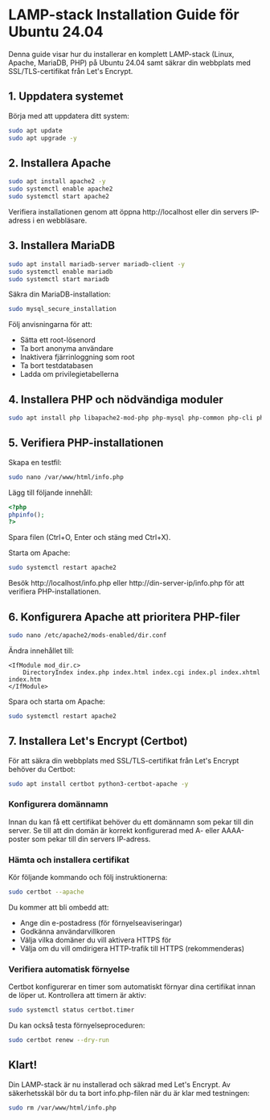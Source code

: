 # LAMP-stack Installation Guide för Ubuntu 24.04

Denna guide visar hur du installerar en komplett LAMP-stack (Linux, Apache, MariaDB, PHP) på Ubuntu 24.04 samt säkrar din webbplats med SSL/TLS-certifikat från Let's Encrypt.

## 1. Uppdatera systemet

Börja med att uppdatera ditt system:

```bash
sudo apt update
sudo apt upgrade -y
```

## 2. Installera Apache

```bash
sudo apt install apache2 -y
sudo systemctl enable apache2
sudo systemctl start apache2
```

Verifiera installationen genom att öppna http://localhost eller din servers IP-adress i en webbläsare.

## 3. Installera MariaDB

```bash
sudo apt install mariadb-server mariadb-client -y
sudo systemctl enable mariadb
sudo systemctl start mariadb
```

Säkra din MariaDB-installation:

```bash
sudo mysql_secure_installation
```

Följ anvisningarna för att:
- Sätta ett root-lösenord
- Ta bort anonyma användare
- Inaktivera fjärrinloggning som root
- Ta bort testdatabasen
- Ladda om privilegietabellerna

## 4. Installera PHP och nödvändiga moduler

```bash
sudo apt install php libapache2-mod-php php-mysql php-common php-cli php-json php-curl php-gd php-mbstring php-xml php-zip -y
```

## 5. Verifiera PHP-installationen

Skapa en testfil:

```bash
sudo nano /var/www/html/info.php
```

Lägg till följande innehåll:

```php
<?php
phpinfo();
?>
```

Spara filen (Ctrl+O, Enter och stäng med Ctrl+X).

Starta om Apache:

```bash
sudo systemctl restart apache2
```

Besök http://localhost/info.php eller http://din-server-ip/info.php för att verifiera PHP-installationen.

## 6. Konfigurera Apache att prioritera PHP-filer

```bash
sudo nano /etc/apache2/mods-enabled/dir.conf
```

Ändra innehållet till:

```
<IfModule mod_dir.c>
    DirectoryIndex index.php index.html index.cgi index.pl index.xhtml index.htm
</IfModule>
```

Spara och starta om Apache:

```bash
sudo systemctl restart apache2
```

## 7. Installera Let's Encrypt (Certbot)

För att säkra din webbplats med SSL/TLS-certifikat från Let's Encrypt behöver du Certbot:

```bash
sudo apt install certbot python3-certbot-apache -y
```

### Konfigurera domännamn

Innan du kan få ett certifikat behöver du ett domännamn som pekar till din server. Se till att din domän är korrekt konfigurerad med A- eller AAAA-poster som pekar till din servers IP-adress.

### Hämta och installera certifikat 

Kör följande kommando och följ instruktionerna:

```bash
sudo certbot --apache
```

Du kommer att bli ombedd att:
- Ange din e-postadress (för förnyelseaviseringar)
- Godkänna användarvillkoren
- Välja vilka domäner du vill aktivera HTTPS för
- Välja om du vill omdirigera HTTP-trafik till HTTPS (rekommenderas)

### Verifiera automatisk förnyelse

Certbot konfigurerar en timer som automatiskt förnyar dina certifikat innan de löper ut. Kontrollera att timern är aktiv:

```bash
sudo systemctl status certbot.timer
```

Du kan också testa förnyelseproceduren:

```bash
sudo certbot renew --dry-run
```

## Klart!

Din LAMP-stack är nu installerad och säkrad med Let's Encrypt. Av säkerhetsskäl bör du ta bort info.php-filen när du är klar med testningen:

```bash
sudo rm /var/www/html/info.php
```


